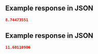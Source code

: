 ## Example response in JSON

```json
8.74473551
```

## Example response in JSON

```json
11.60110906
```

